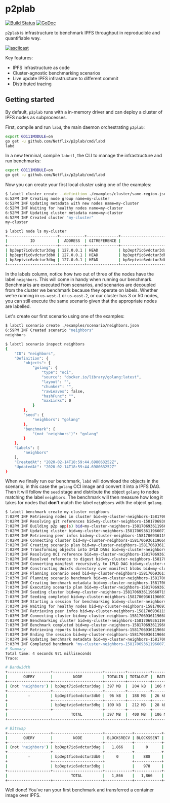 # p2plab

[![Build Status](https://travis-ci.com/Netflix/p2plab.svg?branch=master)](https://travis-ci.com/Netflix/p2plab)
[![GoDoc](https://godoc.org/github.com/Netflix/p2plab?status.svg)](https://godoc.org/github.com/Netflix/p2plab)

`p2plab` is infrastructure to benchmark IPFS throughput in reproducible and quantifiable way.

[![asciicast](https://asciinema.org/a/264008.svg)](https://asciinema.org/a/264008)

Key features:

- IPFS infrastructure as code
- Cluster-agnostic benchmarking scenarios
- Live update IPFS infrastructure to different commit
- Distributed tracing

## Getting started

By default, `p2plab` runs with a in-memory driver and can deploy a cluster of IPFS nodes as subprocesses.

First, compile and run `labd`, the main daemon orchestrating `p2plab`:
```sh
export GO111MODULE=on
go get -u github.com/Netflix/p2plab/cmd/labd
labd
```

In a new terminal, compile `labctl`, the CLI to manage the infrastructure and run benchmarks:
```sh
export GO111MODULE=on
go get -u github.com/Netflix/p2plab/cmd/labd
```

Now you can create your first local cluster using one of the examples:
```sh
$ labctl cluster create --definition ./examples/cluster/same-region.json my-cluster
6:52PM INF Creating node group name=my-cluster
6:52PM INF Updating metadata with new nodes name=my-cluster
6:52PM INF Waiting for healthy nodes name=my-cluster
6:52PM INF Updating cluster metadata name=my-cluster
6:52PM INF Created cluster "my-cluster"
my-cluster

$ labctl node ls my-cluster
+----------------------+-----------+--------------+---------------------------------------------------+----------------+----------------+
|          ID          |  ADDRESS  | GITREFERENCE |                      LABELS                       |   CREATEDAT    |   UPDATEDAT    |
+----------------------+-----------+--------------+---------------------------------------------------+----------------+----------------+
| bp3ept7ic6vdctur3dag | 127.0.0.1 | HEAD         | bp3ept7ic6vdctur3dag,t2.micro,us-west-2           | 20 seconds ago | 20 seconds ago |
| bp3eptfic6vdctur3db0 | 127.0.0.1 | HEAD         | bp3eptfic6vdctur3db0,neighbors,t2.micro,us-west-2 | 20 seconds ago | 20 seconds ago |
| bp3eptvic6vdctur3dbg | 127.0.0.1 | HEAD         | bp3eptvic6vdctur3dbg,neighbors,t2.micro,us-west-2 | 20 seconds ago | 20 seconds ago |
+----------------------+-----------+--------------+---------------------------------------------------+----------------+----------------+
```

In the labels column, notice how two out of three of the nodes have the label `neighbors`. This will come in handy when running our benchmark.
Benchmarks are executed from scenarios, and scenarios are decoupled from the cluster we benchmark because they operate on labels. Whether we're running in `us-west-1` or `us-east-2`, or our cluster has 3 or 50 nodes, you can still execute the same scenario given that the appropriate nodes are labelled.

Let's create our first scenario using one of the examples:
```sh
$ labctl scenario create ./examples/scenario/neighbors.json
6:59PM INF Created scenario "neighbors"
neighbors

$ labctl scenario inspect neighbors
{
    "ID": "neighbors",
    "Definition": {
        "objects": {
            "golang": {
                "type": "oci",
                "source": "docker.io/library/golang:latest",
                "layout": "",
                "chunker": "",
                "rawLeaves": false,
                "hashFunc": "",
                "maxLinks": 0
            }
        },
        "seed": {
            "neighbors": "golang"
        },
        "benchmark": {
            "(not 'neighbors')": "golang"
        }
    },
    "Labels": [
        "neighbors"
    ],
    "CreatedAt": "2020-02-14T18:59:44.698063252Z",
    "UpdatedAt": "2020-02-14T18:59:44.698063252Z"
}
```

When we finally run our benchmark, `labd` will download the objects in the scenario, in this case the `golang` OCI image and convert it into a IPFS DAG. Then it will follow the `seed` stage and distribute the object `golang` to nodes matching the label `neighbors`. The benchmark will then measure how long it takes for nodes that **don't** match the label `neighbors` with the object `golang`.

```sh
$ labctl benchmark create my-cluster neighbors
7:02PM INF Retrieving nodes in cluster bid=my-cluster-neighbors-1581706936119660719
7:02PM INF Resolving git references bid=my-cluster-neighbors-1581706936119660719
7:02PM INF Building p2p app(s) bid=my-cluster-neighbors-1581706936119660719 commits=["5f7c8e0d9104c76974db9640c05beec429f56e36"]
7:02PM INF Updating cluster bid=my-cluster-neighbors-1581706936119660719
7:02PM INF Retrieving peer infos bid=my-cluster-neighbors-1581706936119660719
7:02PM INF Connecting cluster bid=my-cluster-neighbors-1581706936119660719
7:02PM INF Creating scenario plan bid=my-cluster-neighbors-1581706936119660719
7:02PM INF Transforming objects into IPLD DAGs bid=my-cluster-neighbors-1581706936119660719
7:02PM INF Resolving OCI reference bid=my-cluster-neighbors-1581706936119660719 source=docker.io/library/golang:latest
7:02PM INF Resolved reference to digest bid=my-cluster-neighbors-1581706936119660719 digest=sha256:9295ba678e3764d79ac0aeabdbcf281a91933c81c8de29387d8a2f557e256cdb source=docker.io/library/golang:latest
7:02PM INF Converting manifest recursively to IPLD DAG bid=my-cluster-neighbors-1581706936119660719 digest=sha256:9295ba678e3764d79ac0aeabdbcf281a91933c81c8de29387d8a2f557e256cdb
7:03PM INF Constructing Unixfs directory over manifest blobs bid=my-cluster-neighbors-1581706936119660719 target=sha256:29c7ea58b504cee59a6f4e442867151f0763be246d5c9d06f499ac841118f93f
7:03PM INF Planning scenario seed bid=my-cluster-neighbors-1581706936119660719
7:03PM INF Planning scenario benchmark bid=my-cluster-neighbors-1581706936119660719
7:03PM INF Creating benchmark metadata bid=my-cluster-neighbors-1581706936119660719
7:03PM INF Executing scenario plan bid=my-cluster-neighbors-1581706936119660719
7:03PM INF Seeding cluster bid=my-cluster-neighbors-1581706936119660719
7:03PM INF Seeding completed bid=my-cluster-neighbors-1581706936119660719
7:03PM INF Starting a session for benchmarking bid=my-cluster-neighbors-1581706936119660719
7:03PM INF Waiting for healthy nodes bid=my-cluster-neighbors-1581706936119660719
7:03PM INF Retrieving peer infos bid=my-cluster-neighbors-1581706936119660719
7:03PM INF Connecting cluster bid=my-cluster-neighbors-1581706936119660719
7:03PM INF Benchmarking cluster bid=my-cluster-neighbors-1581706936119660719
7:03PM INF Benchmark completed bid=my-cluster-neighbors-1581706936119660719
7:03PM INF Retrieving reports bid=my-cluster-neighbors-1581706936119660719
7:03PM INF Ending the session bid=my-cluster-neighbors-1581706936119660719
7:03PM INF Updating benchmark metadata bid=my-cluster-neighbors-1581706936119660719
7:03PM INF Completed benchmark "my-cluster-neighbors-1581706936119660719"
# Summary
Total time: 4 seconds 971 milliseconds
Trace:

# Bandwidth
+-------------------+----------------------+---------+----------+----------+----------+
|       QUERY       |         NODE         | TOTALIN | TOTALOUT |  RATEIN  | RATEOUT  |
+-------------------+----------------------+---------+----------+----------+----------+
| (not 'neighbors') | bp3ept7ic6vdctur3dag | 397 MB  |  204 kB  | 106 MB/s | 54 kB/s  |
+-------------------+----------------------+---------+----------+----------+----------+
|         -         | bp3eptfic6vdctur3db0 |  96 kB  |  188 MB  | 26 kB/s  | 52 MB/s  |
+                   +----------------------+---------+----------+----------+----------+
|                   | bp3eptvic6vdctur3dbg | 109 kB  |  212 MB  | 28 kB/s  | 55 MB/s  |
+-------------------+----------------------+---------+----------+----------+----------+
|                            TOTAL         | 397 MB  |  400 MB  | 106 MB/s | 107 MB/s |
+-------------------+----------------------+---------+----------+----------+----------+

# Bitswap
+-------------------+----------------------+------------+------------+-----------+----------+----------+---------+
|       QUERY       |         NODE         | BLOCKSRECV | BLOCKSSENT | DUPBLOCKS | DATARECV | DATASENT | DUPDATA |
+-------------------+----------------------+------------+------------+-----------+----------+----------+---------+
| (not 'neighbors') | bp3ept7ic6vdctur3dag |   1,866    |     0      |     2     |  481 MB  |   0 B    | 263 kB  |
+-------------------+----------------------+------------+------------+-----------+----------+----------+---------+
|         -         | bp3eptfic6vdctur3db0 |     0      |    888     |     0     |   0 B    |  228 MB  |   0 B   |
+                   +----------------------+            +------------+           +          +----------+         +
|                   | bp3eptvic6vdctur3dbg |            |    978     |           |          |  252 MB  |         |
+-------------------+----------------------+------------+------------+-----------+----------+----------+---------+
|                            TOTAL         |   1,866    |   1,866    |     2     |  481 MB  |  481 MB  | 263 kB  |
+-------------------+----------------------+------------+------------+-----------+----------+----------+---------+
```

Well done! You've ran your first benchmark and transferred a container image over IPFS.
